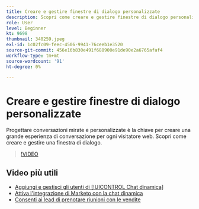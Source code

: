 ```yaml
---
title: Creare e gestire finestre di dialogo personalizzate
description: Scopri come creare e gestire finestre di dialogo personalizzate. La progettazione di conversazioni mirate e personalizzate è la chiave per creare un'esperienza di conversazione straordinaria per ogni visitatore web.
role: User
level: Beginner
kt: 9698
thumbnail: 340259.jpeg
exl-id: 1c02fc09-feec-4506-9941-76ceeb1e3520
source-git-commit: 456e16b830e491f688900e91de90e2a6765afaf4
workflow-type: tm+mt
source-wordcount: '91'
ht-degree: 0%

---
```


# Creare e gestire finestre di dialogo personalizzate

Progettare conversazioni mirate e personalizzate è la chiave per creare una grande esperienza di conversazione per ogni visitatore web. Scopri come creare e gestire una finestra di dialogo.

>[!VIDEO](https://video.tv.adobe.com/v/340259/?quality=12&learn=on)

## Video più utili

* [Aggiungi e gestisci gli utenti di [!UICONTROL Chat dinamica]](user-management.md)
* [Attiva l&#39;integrazione di Marketo con la chat dinamica](marketo-integration.md)
* [Consenti ai lead di prenotare riunioni con le vendite](meeting-booking.md)
